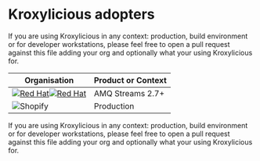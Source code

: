 # Kroxylicious adopters

If you are using Kroxylicious in any context: production, build environment or for developer workstations, please feel free to open a pull request against this file adding your org and optionally what your using Kroxylicious for.

| Organisation                                                                                                                                                                                                                                                                                                                                  | Product or Context |
|-----------------------------------------------------------------------------------------------------------------------------------------------------------------------------------------------------------------------------------------------------------------------------------------------------------------------------------------------|--------------------|
| [![Red Hat](https://kroxylicious.io/assets/images/RedHatDark.svg#gh-dark-mode-only)](https://access.redhat.com/products/red-hat-amq-streams/#gh-dark-mode-only)[![Red Hat](https://kroxylicious.io/assets/images/RedHatLight.svg#gh-light-mode-only)](https://access.redhat.com/products/red-hat-amq-streams/#gh-light-mode-only) | AMQ Streams 2.7+   |
| ![Shopify](https://cdn.shopify.com/b/shopify-brochure2-assets/d9340911ca8c679b148dd4a205ad2ffa.svg)                                                                                                                                                                                                                                           | Production         |


If you are using Kroxylicious in any context: production, build environment or for developer workstations, please feel free to open a pull request against this file adding your org and optionally what your using Kroxylicious for.